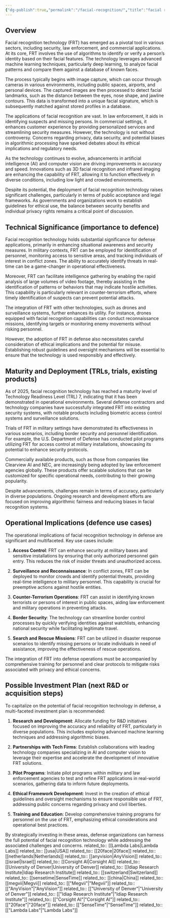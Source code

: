 ```yaml
---
{"dg-publish":true,"permalink":"/facial-recognition/","title":"facial recognition"}
---
```


## Overview
Facial recognition technology (FRT) has emerged as a pivotal tool in various sectors, including security, law enforcement, and commercial applications. At its core, FRT involves the use of algorithms to identify or verify a person’s identity based on their facial features. The technology leverages advanced machine learning techniques, particularly deep learning, to analyze facial patterns and compare them against a database of known faces. 

The process typically begins with image capture, which can occur through cameras in various environments, including public spaces, airports, and personal devices. The captured images are then processed to detect facial landmarks, such as the distance between the eyes, nose shape, and jawline contours. This data is transformed into a unique facial signature, which is subsequently matched against stored profiles in a database.

The applications of facial recognition are vast. In law enforcement, it aids in identifying suspects and missing persons. In commercial settings, it enhances customer experience by providing personalized services and streamlining security measures. However, the technology is not without controversy. Concerns regarding privacy, data security, and potential biases in algorithmic processing have sparked debates about its ethical implications and regulatory needs.

As the technology continues to evolve, advancements in artificial intelligence (AI) and computer vision are driving improvements in accuracy and speed. Innovations such as 3D facial recognition and infrared imaging are enhancing the capability of FRT, allowing it to function effectively in diverse conditions, including low light and crowded environments. 

Despite its potential, the deployment of facial recognition technology raises significant challenges, particularly in terms of public acceptance and legal frameworks. As governments and organizations work to establish guidelines for ethical use, the balance between security benefits and individual privacy rights remains a critical point of discussion.

## Technical Significance (importance to defence)
Facial recognition technology holds substantial significance for defense applications, primarily in enhancing situational awareness and security measures. In military contexts, FRT can be employed for identification of personnel, monitoring access to sensitive areas, and tracking individuals of interest in conflict zones. The ability to accurately identify threats in real-time can be a game-changer in operational effectiveness.

Moreover, FRT can facilitate intelligence gathering by enabling the rapid analysis of large volumes of video footage, thereby assisting in the identification of patterns or behaviors that may indicate hostile activities. This capability is particularly relevant in counter-terrorism efforts, where timely identification of suspects can prevent potential attacks.

The integration of FRT with other technologies, such as drones and surveillance systems, further enhances its utility. For instance, drones equipped with facial recognition capabilities can conduct reconnaissance missions, identifying targets or monitoring enemy movements without risking personnel.

However, the adoption of FRT in defense also necessitates careful consideration of ethical implications and the potential for misuse. Establishing robust guidelines and oversight mechanisms will be essential to ensure that the technology is used responsibly and effectively.

## Maturity and Deployment (TRLs, trials, existing products)
As of 2025, facial recognition technology has reached a maturity level of Technology Readiness Level (TRL) 7, indicating that it has been demonstrated in operational environments. Several defense contractors and technology companies have successfully integrated FRT into existing security systems, with notable products including biometric access control systems and surveillance solutions.

Trials of FRT in military settings have demonstrated its effectiveness in various scenarios, including border security and personnel identification. For example, the U.S. Department of Defense has conducted pilot programs utilizing FRT for access control at military installations, showcasing its potential to enhance security protocols.

Commercially available products, such as those from companies like Clearview AI and NEC, are increasingly being adopted by law enforcement agencies globally. These products offer scalable solutions that can be customized for specific operational needs, contributing to their growing popularity.

Despite advancements, challenges remain in terms of accuracy, particularly in diverse populations. Ongoing research and development efforts are focused on improving algorithmic fairness and reducing biases in facial recognition systems.

## Operational Implications (defence use cases)
The operational implications of facial recognition technology in defense are significant and multifaceted. Key use cases include:

1. **Access Control**: FRT can enhance security at military bases and sensitive installations by ensuring that only authorized personnel gain entry. This reduces the risk of insider threats and unauthorized access.

2. **Surveillance and Reconnaissance**: In conflict zones, FRT can be deployed to monitor crowds and identify potential threats, providing real-time intelligence to military personnel. This capability is crucial for preemptive actions against hostile entities.

3. **Counter-Terrorism Operations**: FRT can assist in identifying known terrorists or persons of interest in public spaces, aiding law enforcement and military operations in preventing attacks.

4. **Border Security**: The technology can streamline border control processes by quickly verifying identities against watchlists, enhancing national security while facilitating legitimate travel.

5. **Search and Rescue Missions**: FRT can be utilized in disaster response scenarios to identify missing persons or locate individuals in need of assistance, improving the effectiveness of rescue operations.

The integration of FRT into defense operations must be accompanied by comprehensive training for personnel and clear protocols to mitigate risks associated with privacy and ethical concerns.

## Possible Investment Plan (next R&D or acquisition steps)
To capitalize on the potential of facial recognition technology in defense, a multi-faceted investment plan is recommended:

1. **Research and Development**: Allocate funding for R&D initiatives focused on improving the accuracy and reliability of FRT, particularly in diverse populations. This includes exploring advanced machine learning techniques and addressing algorithmic biases.

2. **Partnerships with Tech Firms**: Establish collaborations with leading technology companies specializing in AI and computer vision to leverage their expertise and accelerate the development of innovative FRT solutions.

3. **Pilot Programs**: Initiate pilot programs within military and law enforcement agencies to test and refine FRT applications in real-world scenarios, gathering data to inform future deployments.

4. **Ethical Framework Development**: Invest in the creation of ethical guidelines and oversight mechanisms to ensure responsible use of FRT, addressing public concerns regarding privacy and civil liberties.

5. **Training and Education**: Develop comprehensive training programs for personnel on the use of FRT, emphasizing ethical considerations and operational best practices.

By strategically investing in these areas, defense organizations can harness the full potential of facial recognition technology while addressing the associated challenges and concerns.
related_to:: [[Lambda Labs\|Lambda Labs]]
related_to:: [[usa\|USA]]
related_to:: [[20face\|20face]]
related_to:: [[netherlands\|Netherlands]]
related_to:: [[anyvision\|AnyVision]]
related_to:: [[israel\|Israel]]
related_to:: [[Corsight AI\|Corsight AI]]
related_to:: [[University of Denver\|University of Denver]]
related_to:: [[Idiap Research Institute\|Idiap Research Institute]]
related_to:: [[switzerland\|Switzerland]]
related_to:: [[sensetime\|SenseTime]]
related_to:: [[china\|China]]
related_to:: [[megvii\|Megvii]]
related_to:: [["Megvii"\|"Megvii"]]
related_to:: [["AnyVision"\|"AnyVision"]]
related_to:: [["University of Denver"\|"University of Denver"]]
related_to:: [["Idiap Research Institute"\|"Idiap Research Institute"]]
related_to:: [["Corsight AI"\|"Corsight AI"]]
related_to:: [["20face"\|"20face"]]
related_to:: [["SenseTime"\|"SenseTime"]]
related_to:: [["Lambda Labs"\|"Lambda Labs"]]
